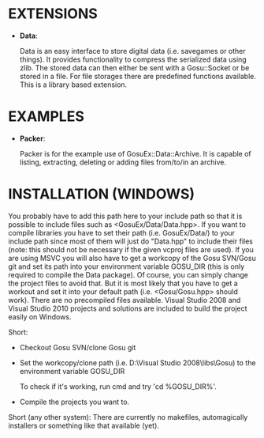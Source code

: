 EXTENSIONS
==========
*  **Data**:
  
	 Data is an easy interface to store digital data (i.e. savegames or other things). It provides functionality to compress the serialized data using zlib. The stored data can then either be sent with a Gosu::Socket or be stored in a file. For  file storages there are predefined functions available. This is a library based extension.
	
EXAMPLES
========
*  **Packer**:
  
   Packer is for the example use of GosuEx::Data::Archive. It is capable of listing, extracting, deleting or adding files from/to/in an archive.
	
INSTALLATION (WINDOWS)
======================
You probably have to add this path here to your include path so that it is possible to include files such as <GosuEx/Data/Data.hpp>. If you want to compile libraries you have to set their path (i.e. GosuEx/Data/) to your include path since most of them will just do "Data.hpp" to include their files (note: this should not be necessary if the given vcproj files are used). If you are using MSVC you will also have to get a workcopy of the Gosu SVN/Gosu git and set its path into your environment variable GOSU_DIR (this is only required to compile the Data package). Of course, you can simply change the project files to avoid that. But it is most likely that you have to get a workout and set it into your default path (i.e. <Gosu/Gosu.hpp> should work). There are no precompiled files available. Visual Studio 2008 and Visual Studio 2010 projects and solutions are included to build the project easily on Windows.	
  
Short:
-  Checkout Gosu SVN/clone Gosu git
-  Set the workcopy/clone path (i.e. D:\Visual Studio 2008\libs\Gosu\) to the environment variable GOSU_DIR
   
	 To check if it's working, run cmd and try 'cd %GOSU_DIR%'.
-  Compile the projects you want to.
  
Short (any other system):
There are currently no makefiles, automagically installers or something like that available (yet).